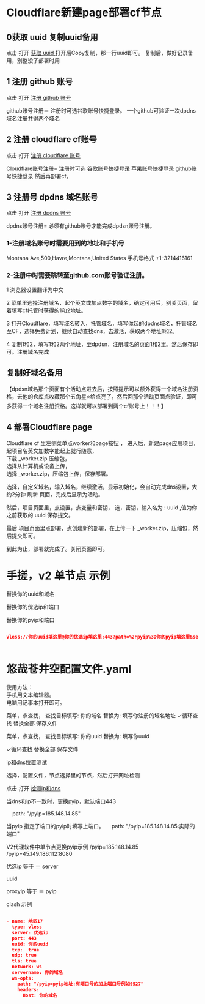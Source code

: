 # Cloudflare新建page部署cf节点

## 0获取 uuid  复制uuid备用
点击 打开 [获取 uuid ](https://www.uuidgenerator.net/)
打开后Copy复制，那一行uuid即可。
复制后，做好记录备用，别整没了部署时用

## 1 注册 github 账号
  
点击 打开 [注册 github 账号](https://github.com/signup?source=form-home-signup&user_email=)

github账号注册＝
注册时可选谷歌账号快捷登录。
一个github可验证一次dpdns域名注册共得两个域名
 

 
## 2 注册 cloudflare cf账号
  
点击 打开 [注册 cloudflare 账号](https://dash.cloudflare.com/sign-up)

Cloudflare账号注册=
注册时可选
谷歌账号快捷登录
苹果账号快捷登录
github账号快捷登录
然后再部署cf。


## 3 注册号 dpdns 域名账号
  
点击 打开 [注册 dpdns 账号](https://dash.domain.digitalplat.org/auth/register)

dpdns账号注册=
必须有github账号才能完成dpdsn账号注册。

### 1-注册域名账号时需要用到的地址和手机号
Montana Ave,500,Havre,Montana,United States
手机号格式 +1-3214416161

### 2-注册中时需要跳转至github.com账号验证注册。
1 浏览器设置翻译为中文

2 菜单里选择注册域名，起个英文或加点数字的域名，确定可用后，别关页面，留着填写cf托管时获得的1和2地址。

3 打开Cloudflare，填写域名转入，托管域名，填写你起的dpdns域名，托管域名至CF，选择免费计划，继续自动查找dns，去激活，获取两个地址1和2。

4 复制1和2，填写1和2两个地址，至dpdsn，注册域名的页面1和2里。然后保存即可。注册域名完成
##  复制好域名备用

【dpdsn域名那个页面有个活动点进去后，按照提示可以额外获得一个域名注册资格，去他的仓库点收藏那个五角星⭐给点亮了，然后回那个活动页面点验证，即可多获得一个域名注册资格。这样就可以部署到两个cf账号上！！！】

## 4 部署Cloudflare page

Cloudflare  cf  里左侧菜单点worker和page按钮 ， 
进入后，新建page应用项目，   
起项目名英文加数字能起上就行随意，  
下载  _worker.zip   压缩包，  
选择从计算机或设备上传，  
选择 _worker.zip，压缩包上传，保存部署。

选择，自定义域名，输入域名，继续激活，显示初始化，会自动完成dns设置，大约2分钟 刷新 页面，完成后显示为活动。

然后，项目页面里，点设置，点变量和密钥，  选，密钥，输入名为 :  uuid   ,值为你之前获取的 uuid 保存提交。

最后 项目页面里点部署，点创建新的部署，在上传一下 _worker.zip，压缩包，然后提交即可。


到此为止，部署就完成了。关闭页面即可。


# 手搓，v2 单节点  示例
 
替换你的uuid和域名
 
替换你的优选ip和端口
 
替换你的pyip和端口
 
```json
    
vless://你的uuid填这里@你的优选ip填这里:443?path=%2Fpyip%3D你的pyip填这里&security=tls&encryption=none&host=填写不带前缀https的纯域名&fp=chrome&type=ws&sni=填写不带前缀的纯域名#填写不带前缀的纯域名
   

```

# 悠哉苍井空配置文件.yaml
使用方法：   
手机用文本编辑器。  
电脑用记事本打开即可。   


菜单，点查找，
查找目标填写: 你的域名
替换为: 填写你注册的域名地址
✓循环查找
替换全部
保存文件  

菜单，点查找，
查找目标填写: 你的uuid
替换为: 填写你uuid





✓循环查找
替换全部
保存文件




ip和dns位置测试

选择，配置文件，节点选择里的节点，然后打开网址检测

点击 打开 [检测ip和dns ](https://whoer.net/)

当dns和ip不一致时，更换pyip，默认端口443

    path: "/pyip=185.148.14.85"

当pyip 指定了端口的pyip时填写上端口。
    path: "/pyip=185.148.14.85:实际的端口"



V2代理软件中单节点更换pyip示例
           /pyip=185.148.14.85
          /pyip=45.149.186.112:8080



优选ip   等于 ＝ server

uuid

proxyip 等于 ＝  pyip



clash 示例
```json

- name: 地区17
  type: vless
  server: 优选ip
  port: 443
  uuid: 你的uuid
  tcp:  true
  udp: true 
  tls: true
  network: ws
  servername: 你的域名
  ws-opts:
    path: "/pyip=pyip地址:有端口号的加上端口号例如9527"  
    headers:
      Host: 你的域名


```
